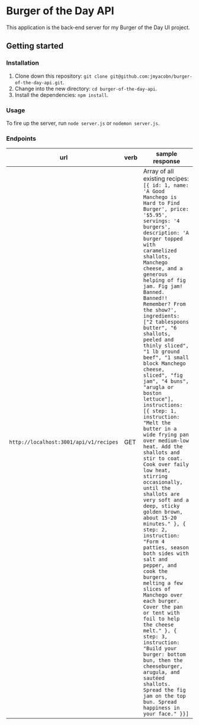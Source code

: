 # Burger of the Day API
This application is the back-end server for my Burger of the Day UI project.

## Getting started

### Installation
1. Clone down this repository: `git clone git@github.com:jmyacobn/burger-of-the-day-api.git`.
2. Change into the new directory: `cd burger-of-the-day-api`.
3. Install the dependencies: `npm install`.

### Usage
To fire up the server, run `node server.js` or `nodemon server.js`.

### Endpoints

| url | verb | sample response |
| --- | ---- | --------------- |
| `http://localhost:3001/api/v1/recipes` | GET | Array of all existing recipes: `[{ id: 1, name: 'A Good Manchego is Hard to Find Burger', price: '$5.95', servings: '4 burgers', description: 'A burger topped with caramelized shallots, Manchego cheese, and a generous helping of fig jam. Fig jam! Banned. Banned!! Remember? From the show?', ingredients: ["2 tablespoons butter", "6 shallots, peeled and thinly sliced", "1 lb ground beef", "1 small block Manchego cheese, sliced", "fig jam", "4 buns", "arugla or boston lettuce"], instructions: [{ step: 1, instruction: "Melt the butter in a wide frying pan over medium-low heat. Add the shallots and stir to coat. Cook over faily low heat, stirring occasionally, until the shallots are very soft and a deep, sticky golden brown, about 15-20 minutes." }, { step: 2, instruction: "Form 4 patties, season both sides with salt and pepper, and cook the burgers, melting a few slices of Manchego over each burger. Cover the pan or tent with foil to help the cheese melt." }, { step: 3, instruction: "Build your burger: bottom bun, then the cheeseburger, arugula, and sautéed shallots. Spread the fig jam on the top bun. Spread happiness in your face." }}]` |
